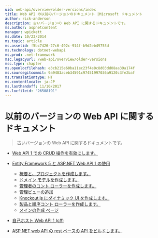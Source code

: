 ```yaml
---
uid: web-api/overview/older-versions/index
title: Web API の以前のバージョンのドキュメント |Microsoft ドキュメント
author: rick-anderson
description: 古いバージョンの Web API に関するドキュメントです。
ms.author: aspnetcontent
manager: wpickett
ms.date: 10/23/2014
ms.topic: article
ms.assetid: f5bc7426-27c6-492c-914f-b9d2eb49753d
ms.technology: dotnet-webapi
ms.prod: .net-framework
msc.legacyurl: /web-api/overview/older-versions
msc.type: chapter
ms.openlocfilehash: e3cb215e60ba11ec23f4e0c8d03dd08aa39a174f
ms.sourcegitcommit: 9a9483aceb34591c97451997036a9120c3fe2baf
ms.translationtype: HT
ms.contentlocale: ja-JP
ms.lasthandoff: 11/10/2017
ms.locfileid: "26508191"
---
```

<a name="documentation-on-older-versions-of-web-api"></a>以前のバージョンの Web API に関するドキュメント
====================
> 古いバージョンの Web API に関するドキュメントです。


- [Web API 1 での CRUD 操作を有効にします。](creating-a-web-api-that-supports-crud-operations.md)
- [Entity Framework 5 と ASP.NET Web API 1 の使用](using-web-api-1-with-entity-framework-5/index.md)

    - [概要と、プロジェクトを作成します。](using-web-api-1-with-entity-framework-5/using-web-api-with-entity-framework-part-1.md)
    - [ドメイン モデルを作成します。](using-web-api-1-with-entity-framework-5/using-web-api-with-entity-framework-part-2.md)
    - [管理者のコント ローラーを作成します。](using-web-api-1-with-entity-framework-5/using-web-api-with-entity-framework-part-3.md)
    - [管理ビューの追加](using-web-api-1-with-entity-framework-5/using-web-api-with-entity-framework-part-4.md)
    - [Knockout.js にダイナミック UI を作成します。](using-web-api-1-with-entity-framework-5/using-web-api-with-entity-framework-part-5.md)
    - [製品と順序コント ローラーを作成します。](using-web-api-1-with-entity-framework-5/using-web-api-with-entity-framework-part-6.md)
    - [メインの作成 ページ](using-web-api-1-with-entity-framework-5/using-web-api-with-entity-framework-part-7.md)
- [自己ホスト Web API 1 (c#)](self-host-a-web-api.md)
- [ASP.NET web API の rest ベースの API をビルドします。](build-restful-apis-with-aspnet-web-api.md)
